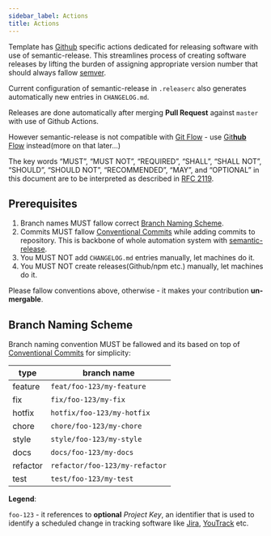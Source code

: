 ```yaml
---
sidebar_label: Actions
title: Actions
---
```


Template has [Github][github] specific actions dedicated for releasing software with use of semantic-release. This streamlines process of creating software releases by lifting the burden of assigning appropriate version number that should always fallow [semver][semver].

Current configuration of semantic-release in `.releaserc` also generates automatically new entries in `CHANGELOG.md`.

Releases are done automatically after merging **Pull Request** against `master` with use of Github Actions.

However semantic-release is not compatible with [Git Flow][semantic-release-gitflow] - use [Git**hub** Flow][github-flow] instead(more on that later...)

The key words “MUST”, “MUST NOT”, “REQUIRED”, “SHALL”, “SHALL NOT”, “SHOULD”, “SHOULD NOT”, “RECOMMENDED”, “MAY”, and “OPTIONAL” in this document are to be interpreted as described in [RFC 2119][rfc-2119].

## Prerequisites

1. Branch names MUST fallow correct [Branch Naming Scheme](#branch-naming-scheme).
1. Commits MUST fallow [Conventional Commits][conventional-commits] while adding commits to repository. This is backbone of whole automation system with [semantic-release][semantic-release].
1. You MUST NOT add `CHANGELOG.md` entries manually, let machines do it.
1. You MUST NOT create releases(Github/npm etc.) manually, let machines do it.

Please fallow conventions above, otherwise - it makes your contribution **un-mergable**.

## Branch Naming Scheme

Branch naming convention MUST be fallowed and its based on top of [Conventional Commits][conventional-commits] for simplicity:

| type     | branch name                    |
| -------- | ------------------------------ |
| feature  | `feat/foo-123/my-feature`      |
| fix      | `fix/foo-123/my-fix`           |
| hotfix   | `hotfix/foo-123/my-hotfix`     |
| chore    | `chore/foo-123/my-chore`       |
| style    | `style/foo-123/my-style`       |
| docs     | `docs/foo-123/my-docs`         |
| refactor | `refactor/foo-123/my-refactor` |
| test     | `test/foo-123/my-test`         |

**Legend**:

`foo-123` - it references to **optional** _Project Key_, an identifier that is used to identify a scheduled change in tracking software like [Jira][jira], [YouTrack][youtrack] etc.

[rfc-2119]: https://tools.ietf.org/html/rfc2119
[github]: http://github.com
[conventional-commits]: https://www.conventionalcommits.org/en/v1.0.0/
[semantic-release]: https://github.com/semantic-release/semantic-release
[semver]: https://semver.org/
[semantic-release-gitflow]: https://github.com/semantic-release/semantic-release/issues/1231
[jira]: https://www.atlassian.com/software/jira
[youtrack]: https://www.jetbrains.com/youtrack/
[github-flow]: https://guides.github.com/introduction/flow/
